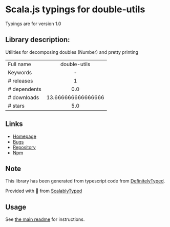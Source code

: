 
# Scala.js typings for double-utils

Typings are for version 1.0

## Library description:
Utilities for decomposing doubles (Number) and pretty printing

|                    |                 |
| ------------------ | :-------------: |
| Full name          | double-utils |
| Keywords           | - |
| # releases         | 1 |
| # dependents       | 0.0 |
| # downloads        | 13.666666666666666 |
| # stars            | 5.0 |

## Links
- [Homepage](https://github.com/emilbayes/double-utils#readme)
- [Bugs](https://github.com/emilbayes/double-utils/issues)
- [Repository](https://github.com/emilbayes/double-utils)
- [Npm](https://www.npmjs.com/package/double-utils)
    


## Note
This library has been generated from typescript code from [DefinitelyTyped](https://definitelytyped.org).

Provided with :purple_heart: from [ScalablyTyped](https://github.com/oyvindberg/ScalablyTyped)

## Usage
See [the main readme](../../readme.md) for instructions.


